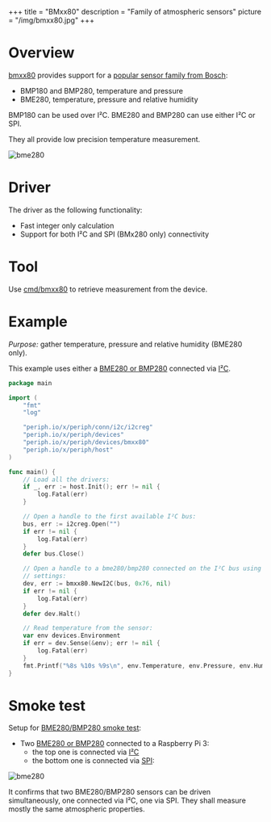 +++
title = "BMxx80"
description = "Family of atmospheric sensors"
picture = "/img/bmxx80.jpg"
+++

# Overview

[bmxx80](https://periph.io/x/periph/devices/bmxx80) provides support for a
[popular sensor family from
Bosch](https://www.bosch-sensortec.com/bst/products/environmental/overview_environmental):

* BMP180 and BMP280, temperature and pressure
* BME280, temperature, pressure and relative humidity

BMP180 can be used over I²C. BME280 and BMP280 can use either I²C or SPI.

They all provide low precision temperature measurement.

![bme280](/img/bme280.jpg)


# Driver

The driver as the following functionality:

- Fast integer only calculation
- Support for both I²C and SPI (BMx280 only) connectivity


# Tool

Use
[cmd/bmxx80](https://github.com/google/periph/blob/master/cmd/bmxx80/main.go) to
retrieve measurement from the device.


# Example

_Purpose:_ gather temperature, pressure and relative humidity (BME280 only).

This example uses either a [BME280 or
BMP280](https://periph.io/x/periph/devices/bmxx80) connected via
[I²C](https://periph.io/x/periph/conn/i2c).


~~~go
package main

import (
    "fmt"
    "log"

    "periph.io/x/periph/conn/i2c/i2creg"
    "periph.io/x/periph/devices"
    "periph.io/x/periph/devices/bmxx80"
    "periph.io/x/periph/host"
)

func main() {
    // Load all the drivers:
    if _, err := host.Init(); err != nil {
        log.Fatal(err)
    }

    // Open a handle to the first available I²C bus:
    bus, err := i2creg.Open("")
    if err != nil {
        log.Fatal(err)
    }
    defer bus.Close()

    // Open a handle to a bme280/bmp280 connected on the I²C bus using default
    // settings:
    dev, err := bmxx80.NewI2C(bus, 0x76, nil)
    if err != nil {
        log.Fatal(err)
    }
    defer dev.Halt()

    // Read temperature from the sensor:
    var env devices.Environment
    if err = dev.Sense(&env); err != nil {
        log.Fatal(err)
    }
    fmt.Printf("%8s %10s %9s\n", env.Temperature, env.Pressure, env.Humidity)
}
~~~


# Smoke test

Setup for [BME280/BMP280 smoke
test](https://periph.io/x/periph/devices/bmxx80/bmx280smoketest):

- Two [BME280 or BMP280](https://periph.io/x/periph/devices/bmxx80) connected to
  a Raspberry Pi 3:
  - the top one is connected via [I²C](https://periph.io/x/periph/conn/i2c)
  - the bottom one is connected via [SPI](https://periph.io/x/periph/conn/spi):

![bme280](/img/bme280-two.jpg)

It confirms that two BME280/BMP280 sensors can be driven simultaneously, one
connected via I²C, one via SPI. They shall measure mostly the same atmospheric
properties.
